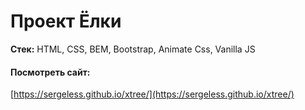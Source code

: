 # Проект Ёлки

**Стек:** HTML, CSS, BEM, Bootstrap, Animate Css, Vanilla JS

#### Посмотреть сайт:

[https://sergeless.github.io/xtree/](https://sergeless.github.io/xtree/)
